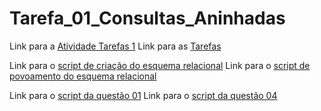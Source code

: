# Tarefa_01_Consultas_Aninhadas

Link para a [Atividade Tarefas 1](https://docs.google.com/document/d/1EsFS9W_nJwZCFtxConkqTer5NDrGYg7343rgiLhsohI/edit)
Link para as [Tarefas](https://docs.google.com/document/d/1S8QITJFW59ss9CIAiw8UznCbxKVvDAlu4ir75fNoBF0/edit?usp=sharing)

Link para o [script de criação do esquema relacional](scripts/tarefa01-create.sql)
Link para o [script de povoamento do esquema relacional](scripts/tarefa01-inserts.sql)

Link para o [script da questão 01](scripts/tarefa01-q01.sql)
Link para o [script da questão 04](scripts/tarefa01-q04.sql)